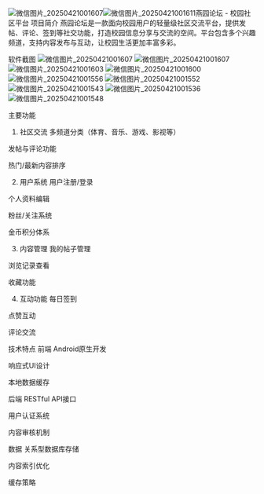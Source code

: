 ![微信图片_20250421001607](https://github.com/user-attachments/assets/f8e23ef5-d7cb-4a60-8001-7d12858a4a55)![微信图片_20250421001611](https://github.com/user-attachments/assets/defd784b-c0e3-4afc-9e61-3e1bffb23e2f)燕园论坛 - 校园社区平台
项目简介
燕园论坛是一款面向校园用户的轻量级社区交流平台，提供发帖、评论、签到等社交功能，打造校园信息分享与交流的空间。平台包含多个兴趣频道，支持内容发布与互动，让校园生活更加丰富多彩。

软件截图
![微信图片_20250421001607](https://github.com/user-attachments/assets/c157dd8a-36a8-46ac-99b8-00f179597469)
![微信图片_20250421001607](https://github.com/user-attachments/assets/a878a758-f0c4-40d8-961f-943ff541c7eb)
![微信图片_20250421001603](https://github.com/user-attachments/assets/c492b53b-fc53-472b-9182-5c287b853c05)
![微信图片_20250421001600](https://github.com/user-attachments/assets/54fb2b03-5395-498e-bcf4-29f2e0916f10)
![微信图片_20250421001556](https://github.com/user-attachments/assets/40b68418-b079-4add-ba78-d1e6244e59cb)
![微信图片_20250421001552](https://github.com/user-attachments/assets/75d0dc65-caea-4c57-b29b-806bda1f87d5)
![微信图片_20250421001543](https://github.com/user-attachments/assets/eaa5b03f-7cba-4be4-aba2-8cf1fc839e2f)
![微信图片_20250421001536](https://github.com/user-attachments/assets/3c52ea48-6aa1-4f9f-8b2a-9100fd5ef7f1)
![微信图片_20250421001548](https://github.com/user-attachments/assets/c6c94d9f-9064-4926-8547-e122a68e572c)

主要功能
1. 社区交流
多频道分类（体育、音乐、游戏、影视等）

发帖与评论功能

热门/最新内容排序


2. 用户系统
用户注册/登录

个人资料编辑

粉丝/关注系统

金币积分体系

3. 内容管理
我的帖子管理

浏览记录查看

收藏功能

4. 互动功能
每日签到

点赞互动

评论交流


技术特点
前端
Android原生开发

响应式UI设计

本地数据缓存

后端
RESTful API接口

用户认证系统

内容审核机制

数据
关系型数据库存储

内容索引优化

缓存策略
